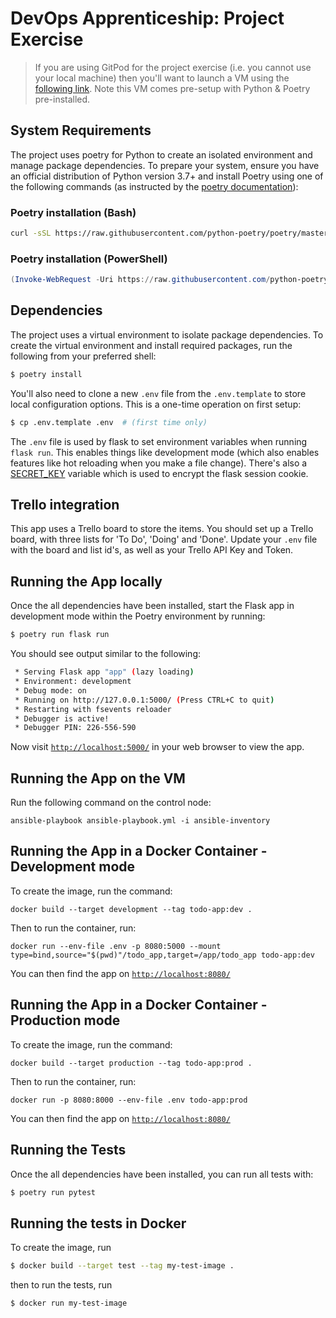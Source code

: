# DevOps Apprenticeship: Project Exercise

> If you are using GitPod for the project exercise (i.e. you cannot use your local machine) then you'll want to launch a VM using the [following link](https://gitpod.io/#https://github.com/CorndelWithSoftwire/DevOps-Course-Starter). Note this VM comes pre-setup with Python & Poetry pre-installed.

## System Requirements

The project uses poetry for Python to create an isolated environment and manage package dependencies. To prepare your system, ensure you have an official distribution of Python version 3.7+ and install Poetry using one of the following commands (as instructed by the [poetry documentation](https://python-poetry.org/docs/#system-requirements)):

### Poetry installation (Bash)

```bash
curl -sSL https://raw.githubusercontent.com/python-poetry/poetry/master/install.python-poetry.org | python -
```

### Poetry installation (PowerShell)

```powershell
(Invoke-WebRequest -Uri https://raw.githubusercontent.com/python-poetry/poetry/master/install.python-poetry.org -UseBasicParsing).Content | python -
```

## Dependencies

The project uses a virtual environment to isolate package dependencies. To create the virtual environment and install required packages, run the following from your preferred shell:

```bash
$ poetry install
```

You'll also need to clone a new `.env` file from the `.env.template` to store local configuration options. This is a one-time operation on first setup:

```bash
$ cp .env.template .env  # (first time only)
```

The `.env` file is used by flask to set environment variables when running `flask run`. This enables things like development mode (which also enables features like hot reloading when you make a file change). There's also a [SECRET_KEY](https://flask.palletsprojects.com/en/1.1.x/config/#SECRET_KEY) variable which is used to encrypt the flask session cookie.

## Trello integration

This app uses a Trello board to store the items. You should set up a Trello board, with three lists for 'To Do', 'Doing' and 'Done'. Update your `.env` file with the board and list id's, as well as your Trello API Key and Token.

## Running the App locally

Once the all dependencies have been installed, start the Flask app in development mode within the Poetry environment by running:
```bash
$ poetry run flask run
```

You should see output similar to the following:
```bash
 * Serving Flask app "app" (lazy loading)
 * Environment: development
 * Debug mode: on
 * Running on http://127.0.0.1:5000/ (Press CTRL+C to quit)
 * Restarting with fsevents reloader
 * Debugger is active!
 * Debugger PIN: 226-556-590
```
Now visit [`http://localhost:5000/`](http://localhost:5000/) in your web browser to view the app.

## Running the App on the VM

Run the following command on the control node:
```
ansible-playbook ansible-playbook.yml -i ansible-inventory
```

## Running the App in a Docker Container - Development mode

To create the image, run the command:
```
docker build --target development --tag todo-app:dev .
```

Then to run the container, run:
```
docker run --env-file .env -p 8080:5000 --mount type=bind,source="$(pwd)"/todo_app,target=/app/todo_app todo-app:dev
```

You can then find the app on [`http://localhost:8080/`](http://localhost:8080/)

## Running the App in a Docker Container - Production mode

To create the image, run the command:
```
docker build --target production --tag todo-app:prod .
```

Then to run the container, run:
```
docker run -p 8080:8000 --env-file .env todo-app:prod
```

You can then find the app on [`http://localhost:8080/`](http://localhost:8080/)

## Running the Tests

Once the all dependencies have been installed, you can run all tests with:
```bash
$ poetry run pytest
```

## Running the tests in Docker

To create the image, run

```bash
$ docker build --target test --tag my-test-image .
```

then to run the tests, run
```bash
$ docker run my-test-image
```